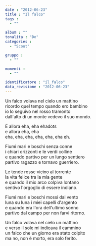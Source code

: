 ```yaml
---
date : "2012-06-23"
title : "Il falco"
tags : 
  - ""

album : ""
tonalita : "Do"
categories : 
  - "Scout"

gruppo : 
  - ""

momenti : 
  - ""

identificatore : "il_falco"
data_revisione : "2012-06-23"
---
```

  
  
Un falco volava nel cielo un mattino  
ricordo quel tempo quando ero bambino  
io lo seguivo nel rosso tramonto  
dall'alto di un monte vedevo il suo mondo.  
  
  
E allora eha, eha ehadots  
e allora eha, eha  
eha, eha, eha, eha, eha, eha eh.  
  
  
  
Fiumi mari e boschi senza conne  
i chiari orizzonti e le verdi colline  
e quando partivo per un lungo sentiero  
partivo ragazzo e tornavo guerriero.  
  
  
  
Le tende rosse vicino al torrente  
la vita felice tra la mia gente  
e quando il mio arco colpiva lontano  
sentivo l'orgoglio di essere indiano.  
  
  
  
Fiumi mari e boschi mossi dal vento  
luna su luna i miei capelli d'argento  
e quando era l'ora dell'ultimo sonno  
partivo dal campo per non farvi ritorno.  
  
  
  
Un falco volava nel cielo un mattino  
e verso il sole mi indicava il cammino  
un falco che un giorno era stato colpito  
ma no, non è morto, era solo ferito.  
  
  
  
